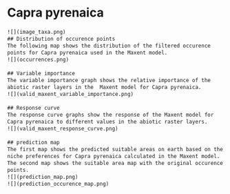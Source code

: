 # Capra pyrenaica 
    ![](image_taxa.png) 
    ## Distribution of occurence points 
    The following map shows the distribution of the filtered occurence points for Capra pyrenaica used in the Maxent model. 
    ![](occurrences.png)
    
    ## Variable importance 
    The variable importance graph shows the relative importance of the abiotic raster layers in the  Maxent model for Capra pyrenaica. 
    ![](valid_maxent_variable_importance.png)
    
    ## Response curve 
    The response curve graphs show the response of the Maxent model for Capra pyrenaica to different values in the abiotic raster layers. 
    ![](valid_maxent_response_curve.png)
    
    ## prediction map 
    The first map shows the predicted suitable areas on earth based on the niche preferences for Capra pyrenaica calculated in the Maxent model. The second map shows the suitable area map with the original occurence points. 
    ![](prediction_map.png)
    ![](prediction_occurence_map.png)
    
